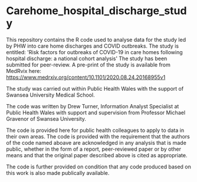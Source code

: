 # Carehome_hospital_discharge_study
This repository contains the R code used to analyse data for the study led by PHW into care home discharges and COVID outbreaks. The study is entitled: 'Risk factors for outbreaks of COVID-19 in care homes following hospital discharge: a national cohort analysis' The study has been submitted for peer-review. A pre-print of the study is available from MedRvix here: https://www.medrxiv.org/content/10.1101/2020.08.24.20168955v1 

The study was carried out within Public Health Wales with the support of Swansea University Medical School. 

The code was written by Drew Turner, Information Analyst Specialist at Public Health Wales with support and supervision from Professor Michael Gravenor of Swansea University. 

The code is provided here for public health colleagues to apply to data in their own areas. The code is provided with the requirement that the authors of the code named aboave are acknowledged in any analysis that is made public, whether in the form of a report, peer-reviewed paper or by other means and that the original paper described above is cited as appropriate.

The code is further provided on condition that any code produced based on this work is also made publically available.
